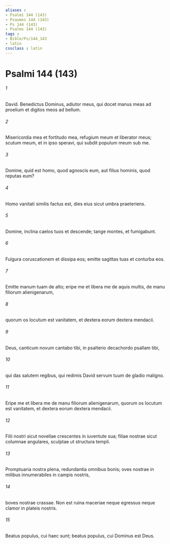 ```yaml
---
aliases : 
- Psalmi 144 (143)
- Psaumes 144 (143)
- Ps 144 (143)
- Psalms 144 (143)
tags : 
- Bible/Ps/144_143
- latin
cssclass : latin
---
```


# Psalmi 144 (143)

###### 1
David. Benedictus Dominus, adiutor meus, qui docet manus meas ad proelium et digitos meos ad bellum.
###### 2
Misericordia mea et fortitudo mea, refugium meum et liberator meus; scutum meum, et in ipso speravi, qui subdit populum meum sub me.
###### 3
Domine, quid est homo, quod agnoscis eum, aut filius hominis, quod reputas eum?
###### 4
Homo vanitati similis factus est, dies eius sicut umbra praeteriens.
###### 5
Domine, inclina caelos tuos et descende; tange montes, et fumigabunt.
###### 6
Fulgura coruscationem et dissipa eos; emitte sagittas tuas et conturba eos.
###### 7
Emitte manum tuam de alto; eripe me et libera me de aquis multis, de manu filiorum alienigenarum,
###### 8
quorum os locutum est vanitatem, et dextera eorum dextera mendacii.
###### 9
Deus, canticum novum cantabo tibi, in psalterio decachordo psallam tibi,
###### 10
qui das salutem regibus, qui redimis David servum tuum de gladio maligno.
###### 11
Eripe me et libera me de manu filiorum alienigenarum, quorum os locutum est vanitatem, et dextera eorum dextera mendacii.
###### 12
Filii nostri sicut novellae crescentes in iuventute sua; filiae nostrae sicut columnae angulares, sculptae ut structura templi.
###### 13
Promptuaria nostra plena, redundantia omnibus bonis; oves nostrae in milibus innumerabiles in campis nostris,
###### 14
boves nostrae crassae. Non est ruina maceriae neque egressus neque clamor in plateis nostris.
###### 15
Beatus populus, cui haec sunt; beatus populus, cui Dominus est Deus.
